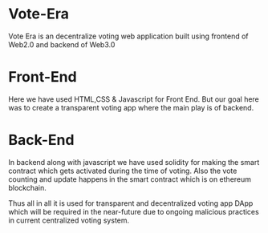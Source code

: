 # Vote-Era
Vote Era is an decentralize voting web application built using frontend of Web2.0 and backend of Web3.0

# Front-End 
Here we have used HTML,CSS & Javascript for Front End. But our goal here was to create a transparent voting app where the main play is of backend.

# Back-End
In backend along with javascript we have used solidity for making the smart contract which gets activated during the time of voting. Also the vote counting and update happens in the smart contract which is on ethereum blockchain.

Thus all in all it is used for transparent and decentralized voting app DApp which will be required in the near-future due to ongoing malicious practices in current centralized voting system.
